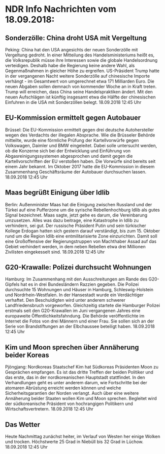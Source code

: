 # NDR Info Nachrichten vom 18.09.2018:


## Sonderzölle: China droht USA mit Vergeltung
Peking: China hat den USA angesichts der neuen Sonderzölle mit Vergeltung gedroht. In einer Mitteilung des Handelsministeriums heißt es, die Volksrepublik müsse ihre Interessen sowie die globale Handelsordnung verteidigen. Deshalb habe die Regierung keine andere Wahl, als Gegenmaßnahmen in gleicher Höhe zu ergreifen. US-Präsident Trump hatte in der vergangenen Nacht weitere Sonderzölle auf chinesische Importe verhängt - im Gesamtwert von umgerechnet etwa 171 Milliarden Euro. Die neuen Abgaben sollen demnach von kommender Woche an in Kraft treten. Trump will erreichen, dass China seine Handelspraktiken ändert. Mit den neuen Aufschlägen ist künftig insgesamt etwa die Hälfte der chinesischen Einfuhren in die USA mit Sonderzöllen belegt. 18.09.2018 12:45 Uhr 

## EU-Kommission ermittelt gegen Autobauer
Brüssel: Die EU-Kommission ermittelt gegen drei deutsche Autohersteller wegen des Verdachts der illegalen Absprache. Wie die Brüsseler Behörde mitteilte, wurde eine förmliche Prüfung der Kartellvorwürfe gegen Volkswagen, Daimler und BMW eingeleitet. Dabei solle untersucht werden, ob die Konzerne sich bei der Entwicklung und Einführung von Abgasreinigungssystemen abgesprochen und damit gegen die Kartellvorschriften der EU verstoßen haben. Die Vorwürfe sind bereits seit einem Jahr bekannt. Im Oktober 2017 hatte die EU-Kommission in diesem Zusammenhang Geschäftsräume der Autobauer durchsuchen lassen. 18.09.2018 12:45 Uhr 

## Maas begrüßt Einigung über Idlib
Berlin:          Außenminister Maas hat die Einigung zwischen Russland und der Türkei auf eine Pufferzone um die syrische Rebellenhochburg Idlib als gutes Signal bezeichnet. Maas sagte, jetzt gehe es darum, die Vereinbarung umzusetzen. Alles was dazu beitrage, eine Katastrophe in Idlib zu verhindern, sei gut. Der russische Präsident Putin und sein türkischer Kollege Erdogan hatten sich gestern darauf verständigt, bis zum 15. Oktober rund um die Region Idlib eine entmilitarisierte Zone einzurichten. Damit soll eine Großoffensive der Regierungstruppen von Machthaber Assad auf das Gebiet verhindert werden, in dem neben Rebellen etwa drei Millionen Zivilisten eingekesselt sind. 18.09.2018 12:45 Uhr 

## G20-Krawalle: Polizei durchsucht Wohnungen
Hamburg: Im Zusammenhang mit den Ausschreitungen am Rande des G20-Gipfels hat es in drei Bundesländern Razzien gegeben. Die Polizei durchsuchte 15 Wohnungen und Häuser in Hamburg, Schleswig-Holstein und Nordrhein-Westfalen. In der Hansestadt wurde ein Verdächtiger verhaftet. Den Beschuldigten wird unter anderem schwerer Landfriedensbruch vorgeworfen. Gleichzeitig startete die Hamburger Polizei erstmals seit den G20-Krawallen im Juni vergangenen Jahres eine europaweite Öffentlichkeitsfahndung. Die Behörde veröffentlichte im Internet die Fotos von drei Männern und einer Frau. Sie sollen sich an der Serie von Brandstiftungen an der Elbchaussee beteiligt haben. 18.09.2018 12:45 Uhr 

## Kim und Moon sprechen über Annäherung beider Koreas
Pjöngjang: Nordkoreas Staatschef Kim hat Südkoreas Präsidenten Moon zu Gesprächen empfangen. Es ist das dritte Treffen der beiden Politiker und das erste, das in der nordkoreanischen Hauptstadt stattfindet. In den Verhandlungen geht es unter anderem darum, wie Fortschritte bei der atomaren Abrüstung erreicht werden können und welche Sicherheitsgarantien der Norden verlangt. Auch über eine weitere Annäherung beider Staaten wollen Kim und Moon sprechen. Begleitet wird der südkoreanische Präsident von hochrangigen Politikern und Wirtschaftsvertretern. 18.09.2018 12:45 Uhr 

## Das Wetter
Heute Nachmittag zunächst heiter, im Verlauf von Westen her einige Wolken und trocken. Höchstwerte 25 Grad in Niebüll bis 32 Grad in Lüchow. 18.09.2018 12:45 Uhr 
